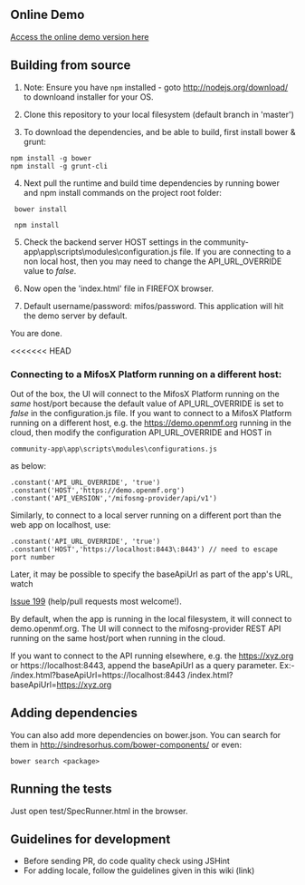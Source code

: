 ## Online Demo

<a target="_blank" href="https://demo.openmf.org/beta">Access the online demo version here</a>


## Building from source

1. Note: Ensure you have ```npm``` installed - goto http://nodejs.org/download/ to downloand installer for your OS.

2. Clone this repository to your local filesystem (default branch in 'master')

3. To download the dependencies, and be able to build, first install bower & grunt:
```
npm install -g bower
npm install -g grunt-cli
```
4. Next pull the runtime and build time dependencies by running bower and npm install commands on the project root folder:
```
 bower install
```
```
 npm install 
```

5. Check the backend server HOST settings in the community-app\app\scripts\modules\configuration.js file. If you are connecting to a non local host, then you may need to change the API_URL_OVERRIDE value to *false*.

6. Now open the 'index.html' file in FIREFOX browser. 

7. Default username/password: mifos/password. This application will hit the demo server by default.

You are done.

<<<<<<< HEAD
### Connecting to a MifosX Platform running on a different host:
Out of the box, the UI will connect to the MifosX Platform running on the *same* host/port because 
the default value of API_URL_OVERRIDE is set to *false* in the configuration.js file.
If you want to connect to a MifosX Platform running on a different host, e.g. the https://demo.openmf.org running in the cloud, 
then modify the configuration API_URL_OVERRIDE and HOST in 
```
community-app\app\scripts\modules\configurations.js 
```

as below:

```
.constant('API_URL_OVERRIDE', 'true')
.constant('HOST','https://demo.openmf.org')
.constant('API_VERSION','/mifosng-provider/api/v1')
```

Similarly, to connect to a local server running on a different port than the web app on localhost, use:

```
.constant('API_URL_OVERRIDE', 'true')
.constant('HOST','https://localhost:8443\:8443') // need to escape port number
```

Later, it may be possible to specify the baseApiUrl as part of the app's URL, watch 

<a href="https://github.com/openMF/community-app/issues/199">Issue 199</a> (help/pull requests most welcome!). 

By default, when the app is running in the local filesystem, it will connect to demo.openmf.org.
The UI will connect to the mifosng-provider REST API running on the same host/port when running in the cloud.

If you want to connect to the API running elsewhere, e.g. the https://xyz.org or https://localhost:8443, 
append the baseApiUrl as a query parameter. 
Ex:-  /index.html?baseApiUrl=https://localhost:8443
      /index.html?baseApiUrl=https://xyz.org

## Adding dependencies

You can also add more dependencies on bower.json. 
You can search for them in http://sindresorhus.com/bower-components/ or even:

```
bower search <package>
```

## Running the tests

Just open test/SpecRunner.html in the browser.

## Guidelines for development

* Before sending PR, do code quality check using JSHint
* For adding locale, follow the guidelines given in this wiki (link)



